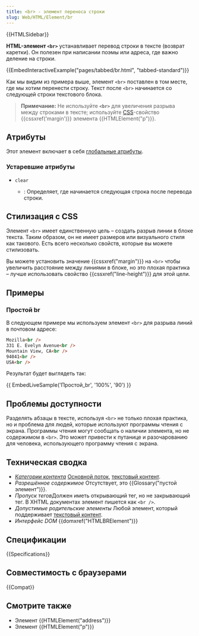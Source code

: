 ```yaml
---
title: <br> - элемент переноса строки
slug: Web/HTML/Element/br
---
```


{{HTMLSidebar}}

**HTML-элемент `<br>`** устанавливает перевод строки в тексте (возврат каретки). Он полезен при написании поэмы или адреса, где важно деление на строки.

{{EmbedInteractiveExample("pages/tabbed/br.html", "tabbed-standard")}}

Как мы видим из примера выше, элемент `<br>` поставлен в том месте, где мы хотим перенести строку. Текст после `<br>` начинается со следующей строки текстового блока.

> **Примечание:** Не используйте **`<br>`** для увеличения разрыва между строками в тексте; используйте [CSS](/ru/docs/Web/CSS)-свойство {{cssxref('margin')}} элемента {{HTMLElement("p")}}.

## Атрибуты

Этот элемент включает в себя [глобальные атрибуты](/ru/docs/HTML/Global_attributes).

### Устаревшие атрибуты

- `clear`

  - : Определяет, где начинается следующая строка после перевода строки.

## Стилизация с CSS

Элемент `<br>` имеет единственную цель – создать разрыв линии в блоке текста. Таким образом, он не имеет размеров или визуального стиля как такового. Есть всего несколько свойств, которые вы можете стилизовать.

Вы можете установить значение {{cssxref("margin")}} на `<br>` чтобы увеличить расстояние между линиями в блоке, но это плохая практика – лучше использовать свойство {{cssxref("line-height")}} для этой цели.

## Примеры

### Простой br

В следующем примере мы используем элемент `<br>` для разрыва линий в почтовом адресе:

```html
Mozilla<br />
331 E. Evelyn Avenue<br />
Mountain View, CA<br />
94041<br />
USA<br />
```

Результат будет выглядеть так:

{{ EmbedLiveSample('Простой_br', '100%', '90') }}

## Проблемы доступности

Разделять абзацы в тексте, используя `<br>` не только плохая практика, но и проблема для людей, которые используют программы чтения с экрана. Программы чтения могут сообщать о наличии элемента, но не содержимом в `<br>`. Это может привести к путанице и разочарованию для человека, использующего программу чтения с экрана.

## Техническая сводка

- _[Категории контента](/ru/docs/Web/Guide/HTML/Content_categories)_ [Основной поток](/ru/docs/Web/Guide/HTML/Content_categories#Основной_поток), [текстовый контент](/ru/docs/Web/Guide/HTML/Content_categories#Phrasing_content).
- _Разрешённое содержимое_ Отсутствует, это {{Glossary("пустой элемент")}}.
- *Пропуск тегов*Должен иметь открывающий тег, но не закрывающий тег. В XHTML документах элемент пишется как `<br />`.
- _Допустимые родительские элементы_ Любой элемент, который поддерживает [текстовый контент](/ru/docs/Web/Guide/HTML/Content_categories#Phrasing_content).
- _Интерфейс DOM_ {{domxref("HTMLBRElement")}}

## Спецификации

{{Specifications}}

## Совместимость с браузерами

{{Compat}}

## Смотрите также

- Элемент {{HTMLElement("address")}}
- Элемент {{HTMLElement("p")}}
